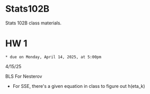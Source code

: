 # Stats102B
Stats 102B class materials.

# HW 1
    * due on Monday, April 14, 2025, at 5:00pm

4/15/25

BLS For Nesterov

* For SSE, there's a given equation in class to figure out h(eta_k)